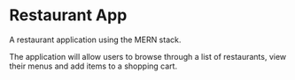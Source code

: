 # Restaurant App

A restaurant application using the MERN stack.

The application will allow users to browse through a list of restaurants, view their menus and add items to a shopping cart.
